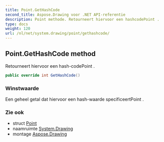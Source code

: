 ```yaml
---
title: Point.GetHashCode
second_title: Aspose.Drawing voor .NET API-referentie
description: Point methode. Retourneert hiervoor een hashcodePoint .
type: docs
weight: 120
url: /nl/net/system.drawing/point/gethashcode/
---
```

## Point.GetHashCode method

Retourneert hiervoor een hash-codePoint .

```csharp
public override int GetHashCode()
```

### Winstwaarde

Een geheel getal dat hiervoor een hash-waarde specificeertPoint .

### Zie ook

* struct [Point](../)
* naamruimte [System.Drawing](../../point/)
* montage [Aspose.Drawing](../../../)


